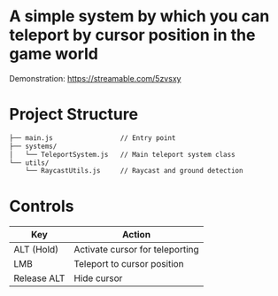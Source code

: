 # A simple system by which you can teleport by cursor position in the game world

Demonstration: https://streamable.com/5zvsxy

# Project Structure
```bash
├── main.js                 // Entry point
├── systems/
│   └── TeleportSystem.js   // Main teleport system class
└── utils/
    └── RaycastUtils.js     // Raycast and ground detection
```

 # Controls
 | Key | Action |
 |--- | ---|
 | ALT (Hold) | Activate cursor for teleporting |
 | LMB | Teleport to cursor position |
 | Release ALT | Hide cursor |
